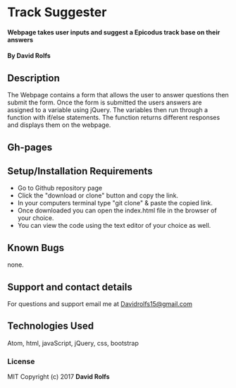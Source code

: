 # Track Suggester

#### Webpage takes user inputs and suggest a Epicodus track base on their answers

#### By David Rolfs

## Description
The Webpage contains a form that allows the user to answer questions then submit the form. Once the form is submitted the users answers are assigned to a variable using jQuery. The variables then run through a function with if/else statements. The function returns different responses and displays them on the webpage.

## Gh-pages

## Setup/Installation Requirements

* Go to Github repository page
* Click the "download or clone" button and copy the link.
* In your computers terminal type "git clone" & paste the copied link.
* Once downloaded you can open the index.html file in the browser of your choice.
* You can view the code using the text editor of your choice as well.


## Known Bugs
none.

## Support and contact details

For questions and support email me at Davidrolfs15@gmail.com  

## Technologies Used

Atom,
html,
javaScript,
jQuery,
css,
bootstrap

### License

MIT Copyright (c) 2017 **David Rolfs**
